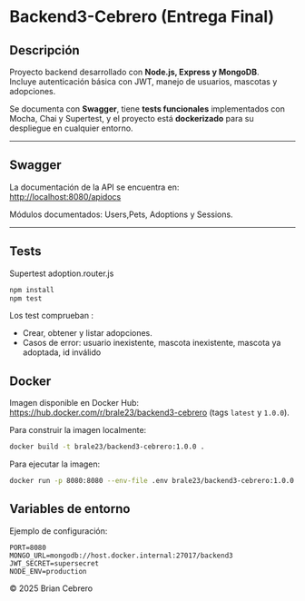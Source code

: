 # Backend3-Cebrero (Entrega Final)

## Descripción
Proyecto backend desarrollado con **Node.js, Express y MongoDB**.  
Incluye autenticación básica con JWT, manejo de usuarios, mascotas y adopciones.  

Se documenta con **Swagger**, tiene **tests funcionales** implementados con Mocha, Chai y Supertest, y el proyecto está **dockerizado** para su despliegue en cualquier entorno.

---

## Swagger
La documentación de la API se encuentra en:  
[http://localhost:8080/apidocs](http://localhost:8080/apidocs)

Módulos documentados:  Users,Pets, Adoptions y Sessions.

---

##  Tests
Supertest adoption.router.js

```bash
npm install
npm test
```

Los test comprueban :
- Crear, obtener y listar adopciones.
- Casos de error: usuario inexistente, mascota inexistente, mascota ya adoptada, id inválido

## Docker

Imagen disponible en Docker Hub: https://hub.docker.com/r/brale23/backend3-cebrero (tags `latest` y `1.0.0`).

Para construir la imagen localmente:

```bash
docker build -t brale23/backend3-cebrero:1.0.0 .
```

Para ejecutar la imagen:

```bash
docker run -p 8080:8080 --env-file .env brale23/backend3-cebrero:1.0.0
```
##  Variables de entorno 

Ejemplo de configuración:
```env
PORT=8080
MONGO_URL=mongodb://host.docker.internal:27017/backend3
JWT_SECRET=supersecret
NODE_ENV=production

```

© 2025 Brian Cebrero